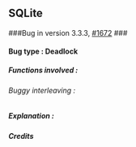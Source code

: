 ## SQLite ##
###Bug in version 3.3.3, [#1672](http://www.sqlite.org/cvstrac/tktview?tn=1672) ###

#### Bug type : Deadlock ####

##### Functions involved : ######

###### Buggy interleaving : ######

##### Explanation : #####

##### Credits #####
